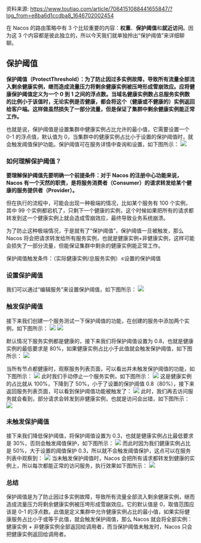 资料来源: https://www.toutiao.com/article/7064151088441655847/?log_from=e8ba6d1ccdba8_1646702002454

在 Nacos 的路由策略中有 3 个比较重要的内容：**权重**、**保护阈值**和**就近访问**。因为这 3 个内容都是彼此独立的，所以今天我们就单独拎出“保护阈值”来详细聊聊。

## 保护阈值

**保护阈值（ProtectThreshold）：为了防止因过多实例故障，导致所有流量全部流入剩余健康实例，继而造成流量压力将剩余健康实例被压垮形成雪崩效应。应将健康保护阈值定义为⼀个 0 到 1 之间的浮点数。当域名健康实例数占总服务实例数的比例小于该值时，无论实例是否健康，都会将这个（健康或不健康的）实例返回给客户端。这样做虽然损失了⼀部分流量，但是保证了集群中剩余健康实例能正常工作。**

也就是说，保护阈值是设置集群中健康实例占比允许的最小值，它需要设置一个 0-1 的浮点值，默认值为 0，当集群中的健康实例占比小于设置的保护阈值时，就会触发阈值保护功能。保护阈值可在服务详情中查询和设置，如下图所示：
![](https://tva1.sinaimg.cn/large/e6c9d24ely1h0jnzoxutqj214v0u0wgh.jpg)

### 如何理解保护阈值？

**要理解保护阈值先要明确一个前提条件：对于 Nacos 的注册中心功能来说，Nacos 有一个天然的职责，是将服务消费者（Consumer）的请求转发给某个健康的服务提供者（Provider）。**

但在执行的流程中，可能会出现一种极端的情况，比如某个服务有 100 个实例，其中 99 个实例都宕机了，只剩下一个健康的实例，这个时候如果把所有的请求都转发到这一个健康实例上就会造成雪崩效应，最终导致业务系统崩溃。

为了防止这种极端情况，于是就有了“保护阈值”，保护阈值一旦被触发，那么 Nacos 将会把请求转发给所有服务实例，也就是健康实例+非健康实例，这样可能会损失了⼀部分流量，但能保证集群中剩余的健康实例能正常工作。

保护阈值触发条件：（实际健康实例/总服务实例）≤设置的保护阈值

### 设置保护阈值

我们可以通过“编辑服务”来设置保护阈值，如下图所示：
![](https://tva1.sinaimg.cn/large/e6c9d24ely1h0jnzye1yxj21750u0wgh.jpg)

### 触发保护阈值

接下来我们创建一个服务测试一下保护阈值的功能，在创建的服务中添加两个实例，如下图所示：
![](https://tva1.sinaimg.cn/large/e6c9d24ely1h0jo0cmtwhj21sz0o7dih.jpg)
![](https://tva1.sinaimg.cn/large/e6c9d24ely1h0jo0ikbxnj214v0u0ac2.jpg)

默认情况下服务实例都是健康的，接下来我们将保护阈值设置为 0.8，也就是健康实例的最低要求是 80%，如果健康实例占比小于此值就会触发保护阈值，如下图所示：
![](https://tva1.sinaimg.cn/large/e6c9d24ely1h0jo0r4xw3j214g0u0764.jpg)

当所有节点都健康时，观察服务列表页面，可以看出并未触发保护阈值的功能，如下图所示：
![](https://tva1.sinaimg.cn/large/e6c9d24ely1h0jo0xpki3j21sz0oytbo.jpg)
此时我们手动停止一个服务实例，如下图所示：
![](https://tva1.sinaimg.cn/large/e6c9d24ely1h0jo11zo8vj214m0u0q4t.jpg)
这是健康实例的占比就从 100%，下降到了 50%，小于了设置的保护阈值 0.8（80%），接下来返回服务列表页面，可以看到保护阈值功能被触发了：
![](https://tva1.sinaimg.cn/large/e6c9d24ely1h0jo1dijsdj21t10otad0.jpg)
此时，我们再去访问服务就会看到，部分请求会转发到非健康实例，也就是访问会出错，如下图所示：
![](https://tva1.sinaimg.cn/large/e6c9d24ely1h0jo1m94luj21ei0d4gos.jpg)
### 未触发保护阈值

接下来我们降低保护阈值，将保护阈值设置为 0.3，也就是健康实例占比最低要求是 30%，否则会触发阈值保护，如下图所示：
![](https://tva1.sinaimg.cn/large/e6c9d24ely1h0jo1r2phzj214n0u040e.jpg)
而此时因为我们健康实例占比是 50%，大于设置的阈值保护 0.3，所以就不会触发阈值保护，这点可以在服务列表中观察到：
![](https://tva1.sinaimg.cn/large/e6c9d24ely1h0jo1v12elj21sz0npjuh.jpg)
当未触发保护阈值时，Nacos 会把所有请求都转发到健康的实例上，所以每次都能正常的访问服务，执行效果如下图所示：
![](https://tva1.sinaimg.cn/large/e6c9d24ely1h0jo1zebvpj21ek064mye.jpg)
### 总结

保护阈值是为了防止因过多实例故障，导致所有流量全部流入剩余健康实例，继而造成流量压力将剩余健康实例被压垮形成雪崩效应。它的默认值是 0，取值范围应该是 0-1 的浮点数。此值是定义集群中允许健康实例占比的最小值，如果实际健康服务占比小于或等于此值，就会触发保护阈值，那么 Nacos 就会将全部实例：健康实例 + 非健康实例全部返回给调用者，而当保护阈值未触发时，Nacos 只会把健康实例返回给调用者。